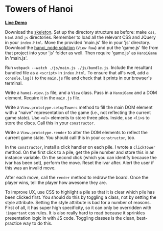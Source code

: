 # Towers of Hanoi

**[Live Demo](http://appacademy.github.io/curriculum/toh_jquery/index.html)**

[hanoi-node]: https://www.github.com/appacademy/curriculum/tree/master/javascript/projects/hanoi_node/solution.zip

Download the [skeleton][skeleton]. Set up the directory structure as
before: make `css`, `html` and `js` directories. Remember to load all the
relevant CSS and JQuery in your `index.html`. Move the provided 'main.js' file
in your 'js' directory. Download the [hanoi_node solution][hanoi-node] (`View
Raw`) and put the 'game.js' file from that project into your 'js' folder as
well. Then require 'game.js' as `HanoiGame` in 'main.js'.

Run `webpack --watch ./js/main.js ./js/bundle.js`. Include the resultant bundled file as
a `<script>` in `index.html`. To ensure that all's well, add a `console.log()` to
the `main.js` file and check that it prints in our browser's terminal.

Write a `hanoi-view.js` file, and a `View` class. Pass in a `HanoiGame` and
a DOM element. Require it in the `main.js` file.

Write a `View.prototype.setupTowers` method to fill the main DOM element with a
"naive" representation of the game (i.e., not reflecting the current game
state). Use `<ul>` elements to store three piles. Inside, use `<li>`s to store
the discs. Call this in your `constructor`.

Write a `View.prototype.render` to alter the DOM elements to reflect the current
game state. You should call this in your `constructor`, too.

In the `constructor`, install a click handler on each pile. I wrote a `clickTower`
method. On the first click to a pile, get the pile number and store this in an
instance variable. On the second click (which you can identify because the ivar
has been set), perform the move. Reset the ivar after. Alert the user if this
was an invalid move.

After each move, call the `render` method to redraw the board. Once the player
wins, tell the player how awesome they are.

To improve UX, use CSS to highlight a pile so that it is clear which pile has
been clicked first. You should do this by toggling a class, not by setting the
style attribute. Setting the style attribute is bad for a number of reasons.
First of all, it has super high specificity, so it can only be overridden with
`!important` css rules. It is also really hard to read because it sprinkles
presentation logic in with JS code. Toggling classes is the clean, best-practice
way to do this.

[skeleton]: skeleton.zip?raw=true
